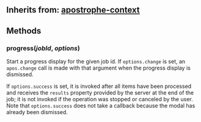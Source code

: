 ## Inherits from: [apostrophe-context](../apostrophe-utils/browser-apostrophe-context.md)

## Methods
### progress(*jobId*, *options*)
Start a progress display for the given job id.
If `options.change` is set, an `apos.change` call is
made with that argument when the progress display
is dismissed.

If `options.success` is set, it is
invoked after all items have been processed and
receives the `results` property provided by
the server at the end of the job; it is not invoked
if the operation was stopped or canceled by the user.
Note that `options.success` does not take a callback
because the modal has already been dismissed.
